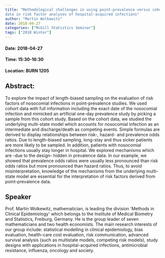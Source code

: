 ```yaml
---
title: "Methodological challenges in using point-prevalence versus cohort
data in risk factor analyses of hospital-acquired infections"
author: "Martin Wolkewitz"
date: 2018-04-27
categories: ["McGill Statistics Seminar"]
tags: ["2018 Winter"]
---
```


#### Date: 2018-04-27
#### Time: 15:30-16:30
#### Location: BURN 1205

## Abstract:

	

To explore the impact of length-biased sampling on the evaluation of risk
factors of nosocomial infections in point-prevalence studies.
We used cohort data with full information including the exact date of the
nosocomial infection and mimicked an artificial one-day prevalence study by
picking a sample from this cohort study. Based on the cohort data, we studied
the underlying multi-state model which accounts for nosocomial infection as an
intermediate and discharge/death as competing events. Simple formulas are
derived to display relationships between risk-, hazard- and prevalence odds
ratios. 
Due to length-biased sampling, long-stay and thus sicker patients are more
likely to be sampled. In addition, patients with nosocomial infections usually stay longer in hospital. We explored mechanisms which are -due to the design-
hidden in prevalence data. In our example, we showed that prevalence odds
ratios were usually less pronounced than risk odds ratios but more pronounced
than hazard ratios.
Thus, to avoid misinterpretation, knowledge of the mechanisms from the
underlying multi-state model are essential for the interpretation of risk factors
derived from point-prevalence data.

## Speaker

Prof. Martin Wolkewitz, mathematician, is leading the division 'Methods in Clinical Epidemiology'
which belongs to the Institute of Medical Biometry and Statistics, Freiburg, Germany. He is the group
leader of seven mathematicians and two health economists.
The main research interests of our group include: statistical modelling in clinical epidemiology, bias
evaluation, health-care cost evaluation, risk communication, advanced survival analysis (such as
multistate models, competing risk models), study designs with applications in hospital-acquired infections,
antimicrobial resistance, influenza, oncology and society.


 
